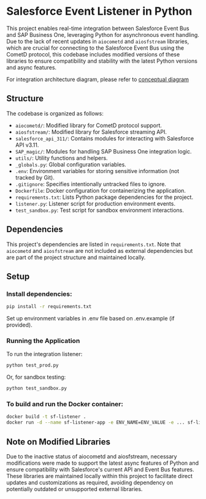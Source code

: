 # Salesforce Event Listener in Python

This project enables real-time integration between Salesforce Event Bus and SAP Business One, leveraging Python for asynchronous event handling. Due to the lack of recent updates in `aiocometd` and `aiosfstream` libraries, which are crucial for connecting to the Salesforce Event Bus using the CometD protocol, this codebase includes modified versions of these libraries to ensure compatibility and stability with the latest Python versions and async features.

For integration architecture diagram, please refer to [conceptual diagram](docs/integration_architecture.md)
## Structure

The codebase is organized as follows:

- `aiocometd/`: Modified library for CometD protocol support.
- `aiosfstream/`: Modified library for Salesforce streaming API.
- `salesforce_api_311/`: Contains modules for interacting with Salesforce API v3.11.
- `SAP_magic/`: Modules for handling SAP Business One integration logic.
- `utils/`: Utility functions and helpers.
- `_globals.py`: Global configuration variables.
- `.env`: Environment variables for storing sensitive information (not tracked by Git).
- `.gitignore`: Specifies intentionally untracked files to ignore.
- `Dockerfile`: Docker configuration for containerizing the application.
- `requirements.txt`: Lists Python package dependencies for the project.
- `listener.py`: Listener script for production environment events.
- `test_sandbox.py`: Test script for sandbox environment interactions.

## Dependencies

This project's dependencies are listed in `requirements.txt`. Note that `aiocometd` and `aiosfstream` are not included as external dependencies but are part of the project structure and maintained locally.

## Setup

### Install dependencies:
```bash
pip install -r requirements.txt
```
Set up environment variables in .env file based on .env.example (if provided).

### Running the Application
To run the integration listener:

```bash
python test_prod.py
```

Or, for sandbox testing:

```bash
python test_sandbox.py
```

### To build and run the Docker container:

```bash
docker build -t sf-listener .
docker run -d --name sf-listener-app -e ENV_NAME=ENV_VALUE -e ... sf-listener 
```
## Note on Modified Libraries
Due to the inactive status of aiocometd and aiosfstream, necessary modifications were made to support the latest async features of Python and ensure compatibility with Salesforce's current API and Event Bus features. These libraries are maintained locally within this project to facilitate direct updates and customizations as required, avoiding dependency on potentially outdated or unsupported external libraries.